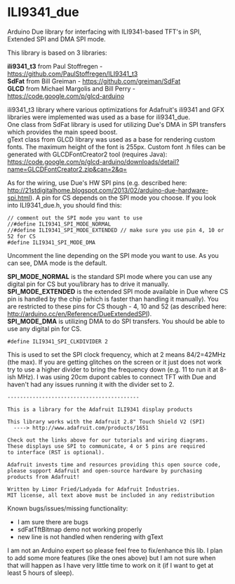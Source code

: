 ILI9341_due
===========

Arduino Due library for interfacing with ILI9341-based TFT's in SPI, Extended SPI and DMA SPI mode.

This library is based on 3 libraries:

<b>ili9341_t3</b> from Paul Stoffregen - https://github.com/PaulStoffregen/ILI9341_t3<br>
<b>SdFat</b> from Bill Greiman - https://github.com/greiman/SdFat<br>
<b>GLCD</b> from Michael Margolis and Bill Perry - https://code.google.com/p/glcd-arduino<br>

ili9341_t3 library where various optimizations for Adafruit's ili9341 and GFX libraries were implemented was used as a base for ili9341_due.<br>
One class from SdFat library is used for utilizing Due's DMA in SPI transfers which provides the main speed boost.<br>
gText class from GLCD library was used as a base for rendering custom fonts. The maximum height of the font is 255px. Custom font .h files can be generated with GLCDFontCreator2 tool (requires Java):<br>
https://code.google.com/p/glcd-arduino/downloads/detail?name=GLCDFontCreator2.zip&can=2&q=

As for the wiring, use Due's HW SPI pins (e.g. described here: http://21stdigitalhome.blogspot.com/2013/02/arduino-due-hardware-spi.html). A pin for CS depends on the SPI mode you choose.
If you look into ILI9341_due.h, you should find this:
```Arduino
// comment out the SPI mode you want to use
//#define ILI9341_SPI_MODE_NORMAL
//#define ILI9341_SPI_MODE_EXTENDED	// make sure you use pin 4, 10 or 52 for CS
#define ILI9341_SPI_MODE_DMA
```

Uncomment the line depending on the SPI mode you want to use. As you can see, DMA mode is the default.

<b>SPI_MODE_NORMAL</b> is the standard SPI mode where you can use any digital pin for CS but you/library has to drive it manually.<br>
<b>SPI_MODE_EXTENDED</b> is the extended SPI mode available in Due where CS pin is handled by the chip (which is faster than handling it manually). You are restricted to these pins for CS though - 4, 10 and 52 (as described here: http://arduino.cc/en/Reference/DueExtendedSPI).<br>
<b>SPI_MODE_DMA</b> is utilizing DMA to do SPI transfers. You should be able to use any digital pin for CS.

```Arduino
#define ILI9341_SPI_CLKDIVIDER 2
```

This is used to set the SPI clock frequency, which at 2 means 84/2=42MHz (the max). If you are getting glitches on the screen or it just does not work try to use a higher divider to bring the frequency down (e.g. 11 to run it at 8-ish MHz). I was using 20cm dupont cables to connect TFT with Due and haven't had any issues running it with the divider set to 2.


```
------------------------------------------

This is a library for the Adafruit ILI9341 display products

This library works with the Adafruit 2.8" Touch Shield V2 (SPI)
  ----> http://www.adafruit.com/products/1651
 
Check out the links above for our tutorials and wiring diagrams.
These displays use SPI to communicate, 4 or 5 pins are required
to interface (RST is optional).

Adafruit invests time and resources providing this open source code,
please support Adafruit and open-source hardware by purchasing
products from Adafruit!

Written by Limor Fried/Ladyada for Adafruit Industries.
MIT license, all text above must be included in any redistribution
```

Known bugs/issues/missing functionality:
- I am sure there are bugs
- sdFatTftBitmap demo not working properly
- new line is not handled when rendering with gText

I am not an Arduino expert so please feel free to fix/enhance this lib. I plan to add some more features (like the ones above) but I am not sure when that will happen as I have very little time to work on it (if I want to get at least 5 hours of sleep).
